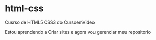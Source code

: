 # html-css
Cusrso de HTML5 CSS3 do CursoemVideo

Estou aprendendo a Criar sites e agora vou gerenciar meu repositorio

